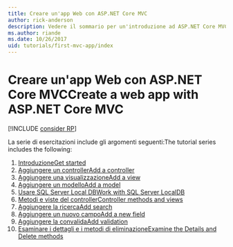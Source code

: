 ```yaml
---
title: Creare un'app Web con ASP.NET Core MVC
author: rick-anderson
description: Vedere il sommario per un'introduzione ad ASP.NET Core MVC.
ms.author: riande
ms.date: 10/26/2017
uid: tutorials/first-mvc-app/index
---
```

# <a name="create-a-web-app-with-aspnet-core-mvc"></a><span data-ttu-id="cdc81-103">Creare un'app Web con ASP.NET Core MVC</span><span class="sxs-lookup"><span data-stu-id="cdc81-103">Create a web app with ASP.NET Core MVC</span></span>

[!INCLUDE [consider RP](~/includes/razor.md)]

<span data-ttu-id="cdc81-104">La serie di esercitazioni include gli argomenti seguenti:</span><span class="sxs-lookup"><span data-stu-id="cdc81-104">The tutorial series includes the following:</span></span>

1. [<span data-ttu-id="cdc81-105">Introduzione</span><span class="sxs-lookup"><span data-stu-id="cdc81-105">Get started</span></span>](start-mvc.md)
1. [<span data-ttu-id="cdc81-106">Aggiungere un controller</span><span class="sxs-lookup"><span data-stu-id="cdc81-106">Add a controller</span></span>](adding-controller.md)
1. [<span data-ttu-id="cdc81-107">Aggiungere una visualizzazione</span><span class="sxs-lookup"><span data-stu-id="cdc81-107">Add a view</span></span>](adding-view.md)
1. [<span data-ttu-id="cdc81-108">Aggiungere un modello</span><span class="sxs-lookup"><span data-stu-id="cdc81-108">Add a model</span></span>](adding-model.md)
1. [<span data-ttu-id="cdc81-109">Usare SQL Server Local DB</span><span class="sxs-lookup"><span data-stu-id="cdc81-109">Work with SQL Server LocalDB</span></span>](working-with-sql.md)
1. [<span data-ttu-id="cdc81-110">Metodi e viste del controller</span><span class="sxs-lookup"><span data-stu-id="cdc81-110">Controller methods and views</span></span>](controller-methods-views.md)
1. [<span data-ttu-id="cdc81-111">Aggiungere la ricerca</span><span class="sxs-lookup"><span data-stu-id="cdc81-111">Add search</span></span>](search.md)
1. [<span data-ttu-id="cdc81-112">Aggiungere un nuovo campo</span><span class="sxs-lookup"><span data-stu-id="cdc81-112">Add a new field</span></span>](new-field.md)
1. [<span data-ttu-id="cdc81-113">Aggiungere la convalida</span><span class="sxs-lookup"><span data-stu-id="cdc81-113">Add validation</span></span>](validation.md)
1. [<span data-ttu-id="cdc81-114">Esaminare i dettagli e i metodi di eliminazione</span><span class="sxs-lookup"><span data-stu-id="cdc81-114">Examine the Details and Delete methods</span></span>](details.md)
